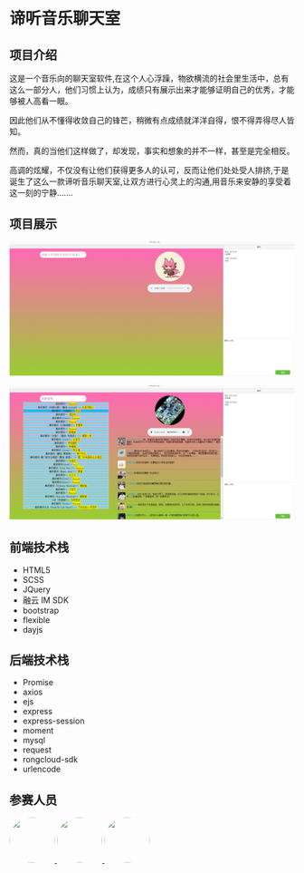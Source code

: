 # 谛听音乐聊天室

## 项目介绍

这是一个音乐向的聊天室软件,在这个人心浮躁，物欲横流的社会里生活中，总有这么一部分人，他们习惯上认为，成绩只有展示出来才能够证明自己的优秀，才能够被人高看一眼。

因此他们从不懂得收敛自己的锋芒，稍微有点成绩就洋洋自得，恨不得弄得尽人皆知。

然而，真的当他们这样做了，却发现，事实和想象的并不一样，甚至是完全相反。

高调的炫耀，不仅没有让他们获得更多人的认可，反而让他们处处受人排挤,于是诞生了这么一款谛听音乐聊天室,让双方进行心灵上的沟通,用音乐来安静的享受着这一刻的宁静.......

## 项目展示

![1602591556944](img/1602591556944.png)

![1602591572988](img/1602591572988.png)

## 前端技术栈

- HTML5
- SCSS
- JQuery
- 融云 IM SDK
- bootstrap
- flexible
- dayjs

## 后端技术栈

- Promise
- axios
- ejs
- express
- express-session
- moment
- mysql
- request
- rongcloud-sdk
- urlencode

## 参赛人员

<table>
    <a href="https://github.com/Silence-dream">
        <img src="https://avatars3.githubusercontent.com/u/42824008?s=460&u=afda3a6eb14e3c98fd65c9319d6ea3bc9a7133ce&v=4" style="width: 80px;height: 80px;border-radius: 50%;"> 
    </a>
     <a href="https://github.com/tnag1908">
        <img src="https://avatars1.githubusercontent.com/u/41857884?s=460&u=111048d5e5a940a89539c5693d4b1d3c6da99d39&v=4" style="width: 80px;height: 80px;border-radius: 50%;"> 
    </a>
     <a href="https://github.com/L-cuitain">
        <img src="https://avatars0.githubusercontent.com/u/53321243?s=460&u=3b4d8fa70ce9efc25095f2992e6bbc644e15de07&v=4" style="width: 80px;height: 80px;border-radius: 50%;"> 
    </a>
</table>
